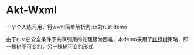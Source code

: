 # Akt-Wxml

一个个人练习用，将wxml简单解析为jsx的rust demo

由于rust在安全条件下共享引用的处理极为困难，本demo采用了[红绿树](https://docs.microsoft.com/zh-cn/archive/blogs/ericlippert/persistence-facades-and-roslyns-red-green-trees)策略，即一棵树不可变的，另一棵树可变的形式